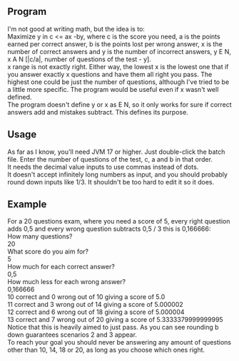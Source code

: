 ## Program

I'm not good at writing math, but the idea is to:  
Maximize y in c <= ax -by, where c is the score you need, a is the points earned per correct answer, b is the points lost per wrong answer, x is the number of correct answers and y is the number of incorrect answers, y E N, x A N [|c/a|, number of questions of the test - y].  
x range is not exactly right. Either way, the lowest x is the lowest one that if you answer exactly x questions and have them all right you pass. The highest one could be just the number of questions, although I've tried to be a little more specific. The program would be useful even if x wasn't well defined.  
The program doesn't define y or x as E N, so it only works for sure if correct answers add and mistakes subtract. This defines its purpose.

## Usage

As far as I know, you'll need JVM 17 or higher. Just double-click the batch file. Enter the number of questions of the test, c, a and b in that order.  
It needs the decimal value inputs to use commas instead of dots.  
It doesn't accept infinitely long numbers as input, and you should probably round down inputs like 1/3. It shouldn't be too hard to edit it so it does.

## Example

For a 20 questions exam, where you need a score of 5, every right question adds 0,5 and every wrong question subtracts 0,5 / 3 this is 0,166666:  
How many questions?  
20  
What score do you aim for?  
5  
How much for each correct answer?  
0,5  
How much less for each wrong answer?  
0,166666  
10 correct and 0 wrong out of 10 giving a score of 5.0  
11 correct and 3 wrong out of 14 giving a score of 5.000002  
12 correct and 6 wrong out of 18 giving a score of 5.000004  
13 correct and 7 wrong out of 20 giving a score of 5.3333379999999995  
Notice that this is heavily aimed to just pass. As you can see rounding b down guarantees scenarios 2 and 3 appear.  
To reach your goal you should never be answering any amount of questions other than 10, 14, 18 or 20, as long as you choose which ones right.
